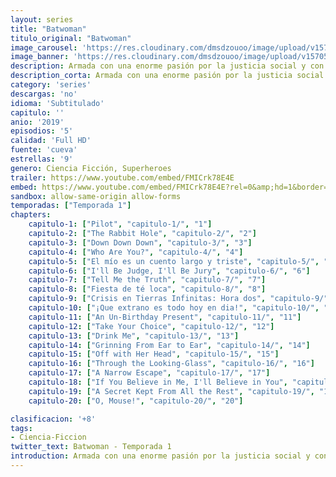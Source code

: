 ```yaml
---
layout: series
title: "Batwoman"
titulo_original: "Batwoman"
image_carousel: 'https://res.cloudinary.com/dmsdzouoo/image/upload/v1570590545/batwoman-min_b8hy7s.jpg'
image_banner: 'https://res.cloudinary.com/dmsdzouoo/image/upload/v1570590547/batwoman-serie-nuevo-poster-ruby-rose-cover-min_y0hqi0.jpg'
description: Armada con una enorme pasión por la justicia social y con una gran facilidad para decir siempre lo que piensa, Kate Kate (Rose) se da a conocer en las calles de Gotham como Batwoman, una lesbiana altamente capacitada para luchar contra el crimen que resurge en la ciudad. Sin embargo, antes de convertirse en su salvadora deberá luchar contra los demonios que la impiden ser el símbolo de esperanza de una ciudad corrupta.
description_corta: Armada con una enorme pasión por la justicia social y con una gran facilidad para decir siempre lo que piensa, Kate Kate (Rose) se da a conocer en las calles de Gotham como Batwoman, una lesbiana altamente capacitada para..
category: 'series'
descargas: 'no'
idioma: 'Subtitulado'
capitulo: ''
anio: '2019'
episodios: '5'
calidad: 'Full HD'
fuente: 'cueva'
estrellas: '9'
genero: Ciencia Ficción, Superheroes
trailer: https://www.youtube.com/embed/FMICrk78E4E
embed: https://www.youtube.com/embed/FMICrk78E4E?rel=0&amp;hd=1&border=0&wmode=opaque&enablejsapi=1&modestbranding=1&controls=1&showinfo=1
sandbox: allow-same-origin allow-forms 
temporadas: ["Temporada 1"]
chapters:
    capitulo-1: ["Pilot", "capitulo-1/", "1"]
    capitulo-2: ["The Rabbit Hole", "capitulo-2/", "2"]
    capitulo-3: ["Down Down Down", "capitulo-3/", "3"]
    capitulo-4: ["Who Are You?", "capitulo-4/", "4"]
    capitulo-5: ["El mío es un cuento largo y triste", "capitulo-5/", "5"]
    capitulo-6: ["I'll Be Judge, I'll Be Jury", "capitulo-6/", "6"]
    capitulo-7: ["Tell Me the Truth", "capitulo-7/", "7"]
    capitulo-8: ["Fiesta de té loca", "capitulo-8/", "8"]
    capitulo-9: ["Crisis en Tierras Infinitas: Hora dos", "capitulo-9/", "9"]
    capitulo-10: ["¡Que extrano es todo hoy en dia!", "capitulo-10/", "10"]
    capitulo-11: ["An Un-Birthday Present", "capitulo-11/", "11"]
    capitulo-12: ["Take Your Choice", "capitulo-12/", "12"]
    capitulo-13: ["Drink Me", "capitulo-13/", "13"]
    capitulo-14: ["Grinning From Ear to Ear", "capitulo-14/", "14"]
    capitulo-15: ["Off with Her Head", "capitulo-15/", "15"]
    capitulo-16: ["Through the Looking-Glass", "capitulo-16/", "16"]
    capitulo-17: ["A Narrow Escape", "capitulo-17/", "17"]
    capitulo-18: ["If You Believe in Me, I'll Believe in You", "capitulo-18/", "18"]
    capitulo-19: ["A Secret Kept From All the Rest", "capitulo-19/", "19"]
    capitulo-20: ["O, Mouse!", "capitulo-20/", "20"]     

clasificacion: '+8'
tags:
- Ciencia-Ficcion
twitter_text: Batwoman - Temporada 1
introduction: Armada con una enorme pasión por la justicia social y con una gran facilidad para decir siempre lo que piensa, Kate Kate (Rose) se da a conocer en las calles de Gotham como Batwoman, una lesbiana altamente capacitada para
---
```












